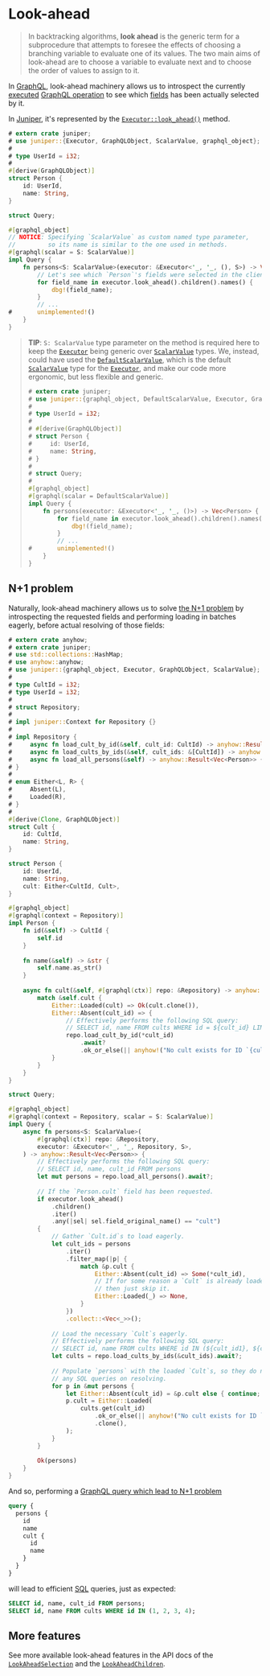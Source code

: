 Look-ahead
==========

> In backtracking algorithms, **look ahead** is the generic term for a subprocedure that attempts to foresee the effects of choosing a branching variable to evaluate one of its values. The two main aims of look-ahead are to choose a variable to evaluate next and to choose the order of values to assign to it.

In [GraphQL], look-ahead machinery allows us to introspect the currently [executed][1] [GraphQL operation][2] to see which [fields][3] has been actually selected by it.

In [Juniper], it's represented by the [`Executor::look_ahead()`][20] method.
```rust
# extern crate juniper;
# use juniper::{Executor, GraphQLObject, ScalarValue, graphql_object};
#
# type UserId = i32;
#
#[derive(GraphQLObject)]
struct Person {
    id: UserId,
    name: String,
}

struct Query;

#[graphql_object]
// NOTICE: Specifying `ScalarValue` as custom named type parameter,
//         so its name is similar to the one used in methods.
#[graphql(scalar = S: ScalarValue)]
impl Query {
    fn persons<S: ScalarValue>(executor: &Executor<'_, '_, (), S>) -> Vec<Person> {
        // Let's see which `Person`'s fields were selected in the client query. 
        for field_name in executor.look_ahead().children().names() {
            dbg!(field_name);
        }
        // ...
#       unimplemented!()
    }
}
```
> **TIP**: `S: ScalarValue` type parameter on the method is required here to keep the [`Executor`] being generic over [`ScalarValue`] types. We, instead, could have used the [`DefaultScalarValue`], which is the default [`ScalarValue`] type for the [`Executor`], and make our code more ergonomic, but less flexible and generic.
> ```rust
> # extern crate juniper;
> # use juniper::{graphql_object, DefaultScalarValue, Executor, GraphQLObject};
> #
> # type UserId = i32;
> #
> # #[derive(GraphQLObject)]
> # struct Person {
> #     id: UserId,
> #     name: String,
> # }
> #
> # struct Query;
> #
> #[graphql_object]
> #[graphql(scalar = DefaultScalarValue)]
> impl Query {
>     fn persons(executor: &Executor<'_, '_, ()>) -> Vec<Person> {
>         for field_name in executor.look_ahead().children().names() {
>             dbg!(field_name);
>         }
>         // ...
> #       unimplemented!()
>     }
> }
> ```




## N+1 problem

Naturally, look-ahead machinery allows us to solve [the N+1 problem](n_plus_1.md) by introspecting the requested fields and performing loading in batches eagerly, before actual resolving of those fields:
```rust
# extern crate anyhow;
# extern crate juniper;
# use std::collections::HashMap;
# use anyhow::anyhow;
# use juniper::{graphql_object, Executor, GraphQLObject, ScalarValue};
#
# type CultId = i32;
# type UserId = i32;
#
# struct Repository;
#
# impl juniper::Context for Repository {}
#
# impl Repository {
#     async fn load_cult_by_id(&self, cult_id: CultId) -> anyhow::Result<Option<Cult>> { unimplemented!() }
#     async fn load_cults_by_ids(&self, cult_ids: &[CultId]) -> anyhow::Result<HashMap<CultId, Cult>> { unimplemented!() }
#     async fn load_all_persons(&self) -> anyhow::Result<Vec<Person>> { unimplemented!() }
# }
# 
# enum Either<L, R> {
#     Absent(L),
#     Loaded(R),  
# }
#
#[derive(Clone, GraphQLObject)]
struct Cult {
    id: CultId,
    name: String,
}

struct Person {
    id: UserId,
    name: String,
    cult: Either<CultId, Cult>,
}

#[graphql_object]
#[graphql(context = Repository)]
impl Person {
    fn id(&self) -> CultId {
        self.id
    }
    
    fn name(&self) -> &str {
        self.name.as_str()
    }
    
    async fn cult(&self, #[graphql(ctx)] repo: &Repository) -> anyhow::Result<Cult> {
        match &self.cult {
            Either::Loaded(cult) => Ok(cult.clone()),
            Either::Absent(cult_id) => {
                // Effectively performs the following SQL query:
                // SELECT id, name FROM cults WHERE id = ${cult_id} LIMIT 1
                repo.load_cult_by_id(*cult_id)
                    .await?
                    .ok_or_else(|| anyhow!("No cult exists for ID `{cult_id}`"))
            }
        }
    }
}

struct Query;

#[graphql_object]
#[graphql(context = Repository, scalar = S: ScalarValue)]
impl Query {
    async fn persons<S: ScalarValue>(
        #[graphql(ctx)] repo: &Repository,
        executor: &Executor<'_, '_, Repository, S>,
    ) -> anyhow::Result<Vec<Person>> {
        // Effectively performs the following SQL query:
        // SELECT id, name, cult_id FROM persons
        let mut persons = repo.load_all_persons().await?;
        
        // If the `Person.cult` field has been requested.
        if executor.look_ahead()
            .children()
            .iter()
            .any(|sel| sel.field_original_name() == "cult") 
        {
            // Gather `Cult.id`s to load eagerly.
            let cult_ids = persons
                .iter()
                .filter_map(|p| {
                    match &p.cult {
                        Either::Absent(cult_id) => Some(*cult_id),
                        // If for some reason a `Cult` is already loaded,
                        // then just skip it.
                        Either::Loaded(_) => None,
                    }
                })
                .collect::<Vec<_>>();
            
            // Load the necessary `Cult`s eagerly.
            // Effectively performs the following SQL query:
            // SELECT id, name FROM cults WHERE id IN (${cult_id1}, ${cult_id2}, ...)
            let cults = repo.load_cults_by_ids(&cult_ids).await?;
            
            // Populate `persons` with the loaded `Cult`s, so they do not perform
            // any SQL queries on resolving.
            for p in &mut persons {
                let Either::Absent(cult_id) = &p.cult else { continue; };
                p.cult = Either::Loaded(
                    cults.get(cult_id)
                        .ok_or_else(|| anyhow!("No cult exists for ID `{cult_id}`"))?
                        .clone(),
                );
            }
        }
        
        Ok(persons)
    }
}
```
And so, performing a [GraphQL query which lead to N+1 problem](n_plus_1.md)
```graphql
query {
  persons {
    id
    name
    cult {
      id
      name
    }
  }
}
```
will lead to efficient [SQL] queries, just as expected:
```sql
SELECT id, name, cult_id FROM persons;
SELECT id, name FROM cults WHERE id IN (1, 2, 3, 4);
```




## More features

See more available look-ahead features in the API docs of the [`LookAheadSelection`][21] and the [`LookAheadChildren`][22].




[`DefaultScalarValue`]: https://docs.rs/juniper/0.16.1/juniper/enum.DefaultScalarValue.html
[`Executor`]: https://docs.rs/juniper/0.16.1/juniper/executor/struct.Executor.html
[`ScalarValue`]: https://docs.rs/juniper/0.16.1/juniper/trait.ScalarValue.html
[GraphQL]: https://graphql.org
[Juniper]: https://docs.rs/juniper
[Rust]: https://www.rust-lang.org
[SQL]: https://en.wikipedia.org/wiki/SQL

[1]: https://spec.graphql.org/October2021#sec-Execution
[2]: https://spec.graphql.org/October2021#sec-Language.Operations\
[3]: https://spec.graphql.org/October2021#sec-Language.Fields
[20]: https://docs.rs/juniper/0.16.1/juniper/executor/struct.Executor.html#method.look_ahead
[21]: https://docs.rs/juniper/0.16.1/juniper/executor/struct.LookAheadSelection.html
[22]: https://docs.rs/juniper/0.16.1/juniper/executor/struct.LookAheadChildren.html
